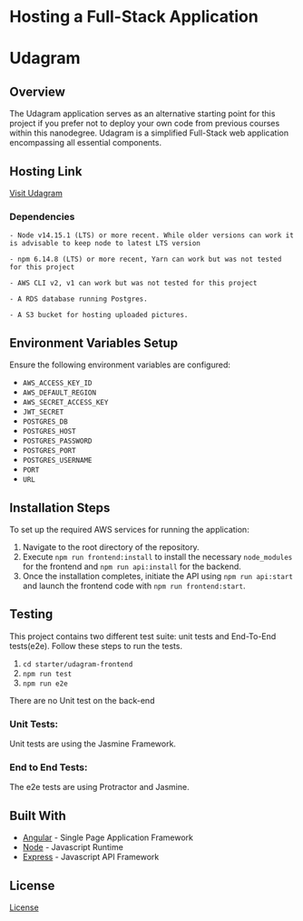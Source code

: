 # Hosting a Full-Stack Application

# Udagram

## Overview

The Udagram application serves as an alternative starting point for this project if you prefer not to deploy your own code from previous courses within this nanodegree. Udagram is a simplified Full-Stack web application encompassing all essential components.

## Hosting Link

[Visit Udagram](https://udacityp4phattm1-ver1.s3.amazonaws.com)

### Dependencies

```
- Node v14.15.1 (LTS) or more recent. While older versions can work it is advisable to keep node to latest LTS version

- npm 6.14.8 (LTS) or more recent, Yarn can work but was not tested for this project

- AWS CLI v2, v1 can work but was not tested for this project

- A RDS database running Postgres.

- A S3 bucket for hosting uploaded pictures.

```

## Environment Variables Setup

Ensure the following environment variables are configured:

- `AWS_ACCESS_KEY_ID`
- `AWS_DEFAULT_REGION`
- `AWS_SECRET_ACCESS_KEY`
- `JWT_SECRET`
- `POSTGRES_DB`
- `POSTGRES_HOST`
- `POSTGRES_PASSWORD`
- `POSTGRES_PORT`
- `POSTGRES_USERNAME`
- `PORT`
- `URL`

## Installation Steps

To set up the required AWS services for running the application:

1. Navigate to the root directory of the repository.
2. Execute `npm run frontend:install` to install the necessary `node_modules` for the frontend and `npm run api:install` for the backend.
3. Once the installation completes, initiate the API using `npm run api:start` and launch the frontend code with `npm run frontend:start`.

## Testing

This project contains two different test suite: unit tests and End-To-End tests(e2e). Follow these steps to run the tests.

1. `cd starter/udagram-frontend`
1. `npm run test`
1. `npm run e2e`

There are no Unit test on the back-end

### Unit Tests:

Unit tests are using the Jasmine Framework.

### End to End Tests:

The e2e tests are using Protractor and Jasmine.

## Built With

- [Angular](https://angular.io/) - Single Page Application Framework
- [Node](https://nodejs.org) - Javascript Runtime
- [Express](https://expressjs.com/) - Javascript API Framework

## License

[License](LICENSE.txt)
